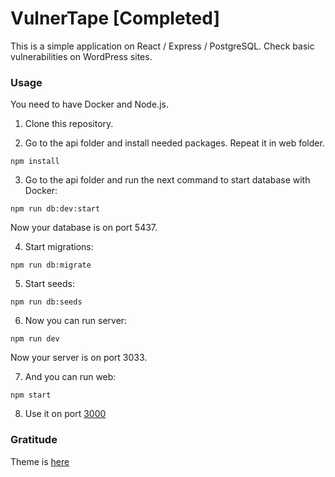# VulnerTape [Completed]

This is a simple application on React / Express / PostgreSQL. Check basic vulnerabilities on WordPress sites.

### Usage

You need to have Docker and Node.js.

1. Clone this repository.

2. Go to the api folder and install needed packages. Repeat it in web folder.

```
npm install
```

3. Go to the api folder and run the next command to start database with Docker:

```
npm run db:dev:start
```

Now your database is on port 5437.

4. Start migrations:

```
npm run db:migrate
```

5. Start seeds:

```
npm run db:seeds
```

6. Now you can run server:

```
npm run dev
```

Now your server is on port 3033.

7. And you can run web:

```
npm start
```

8. Use it on port [3000](http://localhost:3000)

### Gratitude

Theme is [here](https://bootswatch.com/vapor/)
